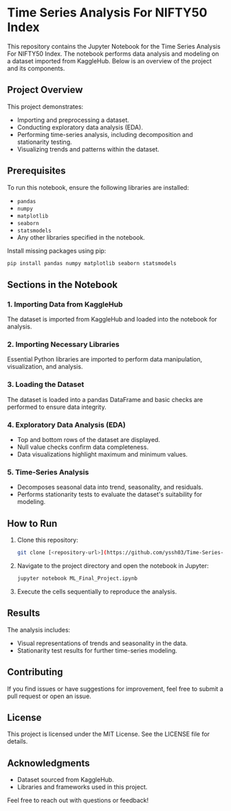 # Time Series Analysis For NIFTY50 Index

This repository contains the Jupyter Notebook for the Time Series Analysis For NIFTY50 Index. The notebook performs data analysis and modeling on a dataset imported from KaggleHub. Below is an overview of the project and its components.

## Project Overview

This project demonstrates:
- Importing and preprocessing a dataset.
- Conducting exploratory data analysis (EDA).
- Performing time-series analysis, including decomposition and stationarity testing.
- Visualizing trends and patterns within the dataset.

## Prerequisites

To run this notebook, ensure the following libraries are installed:
- `pandas`
- `numpy`
- `matplotlib`
- `seaborn`
- `statsmodels`
- Any other libraries specified in the notebook.

Install missing packages using pip:
```bash
pip install pandas numpy matplotlib seaborn statsmodels
```

## Sections in the Notebook

### 1. Importing Data from KaggleHub
The dataset is imported from KaggleHub and loaded into the notebook for analysis.

### 2. Importing Necessary Libraries
Essential Python libraries are imported to perform data manipulation, visualization, and analysis.

### 3. Loading the Dataset
The dataset is loaded into a pandas DataFrame and basic checks are performed to ensure data integrity.

### 4. Exploratory Data Analysis (EDA)
- Top and bottom rows of the dataset are displayed.
- Null value checks confirm data completeness.
- Data visualizations highlight maximum and minimum values.

### 5. Time-Series Analysis
- Decomposes seasonal data into trend, seasonality, and residuals.
- Performs stationarity tests to evaluate the dataset's suitability for modeling.

## How to Run
1. Clone this repository:
   ```bash
   git clone [<repository-url>](https://github.com/yssh03/Time-Series-Analysis.git)
   ```
2. Navigate to the project directory and open the notebook in Jupyter:
   ```bash
   jupyter notebook ML_Final_Project.ipynb
   ```
3. Execute the cells sequentially to reproduce the analysis.

## Results
The analysis includes:
- Visual representations of trends and seasonality in the data.
- Stationarity test results for further time-series modeling.

## Contributing
If you find issues or have suggestions for improvement, feel free to submit a pull request or open an issue.

## License
This project is licensed under the MIT License. See the LICENSE file for details.

## Acknowledgments
- Dataset sourced from KaggleHub.
- Libraries and frameworks used in this project.

Feel free to reach out with questions or feedback!

